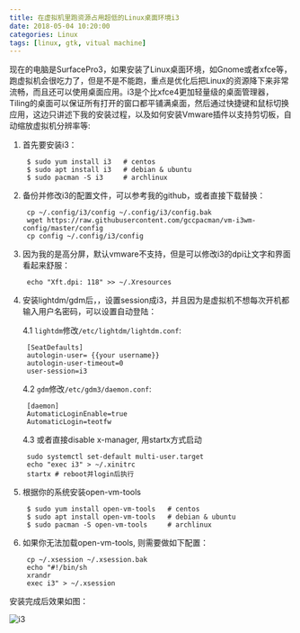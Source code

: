```yaml
---
title: 在虚拟机里跑资源占用超低的Linux桌面环境i3
date: 2018-05-04 10:20:00 
categories: Linux
tags: [linux, gtk, vitual machine]
---
```

现在的电脑是SurfacePro3，如果安装了Linux桌面环境，如Gnome或者xfce等，跑虚拟机会很吃力了，但是不是不能跑，重点是优化后把Linux的资源降下来非常流畅，而且还可以使用桌面应用。i3是个比xfce4更加轻量级的桌面管理器，Tiling的桌面可以保证所有打开的窗口都平铺满桌面，然后通过快捷键和鼠标切换应用，这边只讲述下我的安装过程，以及如何安装Vmware插件以支持剪切板，自动缩放虚拟机分辨率等:

1. 首先要安装i3：

        $ sudo yum install i3   # centos
        $ sudo apt install i3   # debian & ubuntu
        $ sudo pacman -S i3     # archlinux

2. 备份并修改i3的配置文件，可以参考我的github，或者直接下载替换：

        cp ~/.config/i3/config ~/.config/i3/config.bak
        wget https://raw.githubusercontent.com/gccpacman/vm-i3wm-config/master/config
        cp config ~/.config/i3/config

3. 因为我的是高分屏，默认vmware不支持，但是可以修改i3的dpi让文字和界面看起来舒服：

        echo "Xft.dpi: 118" >> ~/.Xresources

4. 安装lightdm/gdm后，，设置session成i3，并且因为是虚拟机不想每次开机都输入用户名密码，可以设置自动登陆：

    4.1 `lightdm`修改`/etc/lightdm/lightdm.conf`:

        [SeatDefaults]
        autologin-user= {{your username}}
        autologin-user-timeout=0
        user-session=i3

    4.2 `gdm`修改`/etc/gdm3/daemon.conf`:

        [daemon]
        AutomaticLoginEnable=true
        AutomaticLogin=teotfw

    4.3 或者直接disable x-manager, 用startx方式启动

        sudo systemctl set-default multi-user.target
        echo "exec i3" > ~/.xinitrc
        startx # reboot并login后执行


5. 根据你的系统安装open-vm-tools

        $ sudo yum install open-vm-tools   # centos
        $ sudo apt install open-vm-tools   # debian & ubuntu
        $ sudo pacman -S open-vm-tools     # archlinux

6. 如果你无法加载open-vm-tools, 则需要做如下配置：

        cp ~/.xsession ~/.xsession.bak
        echo "#!/bin/sh
        xrandr
        exec i3" > ~/.xsession

安装完成后效果如图：

![i3](https://i3wm.org/screenshots/i3-1.png)
